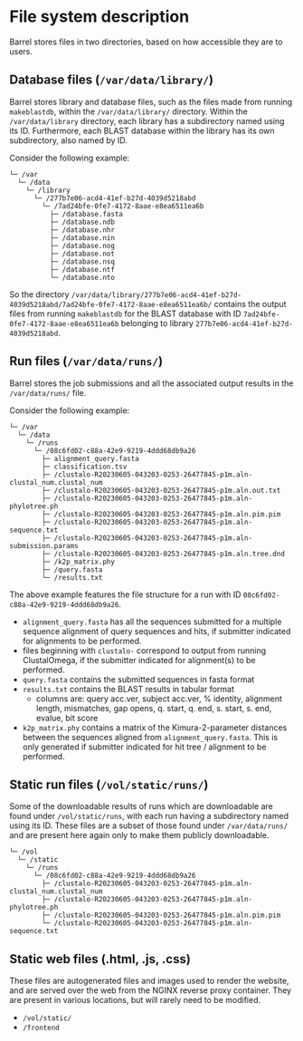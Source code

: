 # File system description

Barrel stores files in two directories, based on how accessible they are to users.

## Database files (`/var/data/library/`)

Barrel stores library and database files, such as the files made from running `makeblastdb`, within the `/var/data/library/` directory. Within the `/var/data/library` directory, each library has a subdirectory named using its ID. Furthermore, each BLAST database within the library has its own subdirectory, also named by ID.

Consider the following example:
```
└─ /var
  └─ /data
    └─ /library
      └─ /277b7e06-acd4-41ef-b27d-4039d5218abd
        └─ /7ad24bfe-0fe7-4172-8aae-e8ea6511ea6b
          ├─ /database.fasta
          ├─ /database.ndb
          ├─ /database.nhr
          ├─ /database.nin
          ├─ /database.nog
          ├─ /database.not
          ├─ /database.nsq
          ├─ /database.ntf
          └─ /database.nto
```
So the directory `/var/data/library/277b7e06-acd4-41ef-b27d-4039d5218abd/7ad24bfe-0fe7-4172-8aae-e8ea6511ea6b/` contains the output files from running `makeblastdb` for the BLAST database with ID `7ad24bfe-0fe7-4172-8aae-e8ea6511ea6b` belonging to library `277b7e06-acd4-41ef-b27d-4039d5218abd`.

## Run files (`/var/data/runs/`)

Barrel stores the job submissions and all the associated output results in the `/var/data/runs/` file.

Consider the following example:
```
└─ /var
  └─ /data
    └─ /runs
      └─ /08c6fd02-c88a-42e9-9219-4ddd68db9a26
        ├─ alignment_query.fasta
        ├─ classification.tsv
        ├─ /clustalo-R20230605-043203-0253-26477845-p1m.aln-clustal_num.clustal_num
        ├─ /clustalo-R20230605-043203-0253-26477845-p1m.aln.out.txt
        ├─ /clustalo-R20230605-043203-0253-26477845-p1m.aln-phylotree.ph
        ├─ /clustalo-R20230605-043203-0253-26477845-p1m.aln.pim.pim
        ├─ /clustalo-R20230605-043203-0253-26477845-p1m.aln-sequence.txt
        ├─ /clustalo-R20230605-043203-0253-26477845-p1m.aln-submission.params
        ├─ /clustalo-R20230605-043203-0253-26477845-p1m.aln.tree.dnd
        ├─ /k2p_matrix.phy
        ├─ /query.fasta
        └─ /results.txt
```

The above example features the file structure for a run with ID `08c6fd02-c88a-42e9-9219-4ddd68db9a26`.
- `alignment_query.fasta` has all the sequences submitted for a multiple sequence alignment of query sequences and hits, if submitter indicated for alignments to be performed.
- files beginning with `clustalo-` correspond to output from running ClustalOmega, if the submitter indicated for alignment(s) to be performed.
- `query.fasta` contains the submitted sequences in fasta format
- `results.txt` contains the BLAST results in tabular format
  - columns are: query acc.ver, subject acc.ver, % identity, alignment length, mismatches, gap opens, q. start, q. end, s. start, s. end, evalue, bit score
- `k2p_matrix.phy` contains a matrix of the Kimura-2-parameter distances between the sequences aligned from `alignment_query.fasta`. This is only generated if submitter indicated for hit tree / alignment to be performed.

## Static run files (`/vol/static/runs/`)

Some of the downloadable results of runs which are downloadable are found under `/vol/static/runs`, with each run having a subdirectory named using its ID. These files are a subset of those found under `/var/data/runs/` and are present here again only to make them publicly downloadable.
```
└─ /vol
  └─ /static
    └─ /runs
      └─ /08c6fd02-c88a-42e9-9219-4ddd68db9a26
        ├─ /clustalo-R20230605-043203-0253-26477845-p1m.aln-clustal_num.clustal_num
        ├─ /clustalo-R20230605-043203-0253-26477845-p1m.aln-phylotree.ph
        ├─ /clustalo-R20230605-043203-0253-26477845-p1m.aln.pim.pim
        └─ /clustalo-R20230605-043203-0253-26477845-p1m.aln-sequence.txt
```

## Static web files (.html, .js, .css)

These files are autogenerated files and images used to render the website, and are served over the web from the NGINX reverse proxy container. They are present in various locations, but will rarely need to be modified.
- `/vol/static/`
- `/frontend`



